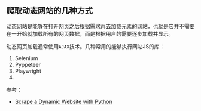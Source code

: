 ## 爬取动态网站的几种方式

动态网站是能够在打开网页之后根据需求再去加载元素的网站，也就是它并不需要在一开始就加载所有的网页数据，而是根据用户的需要逐步加载并显示。

动态网页加载通常使用`AJAX`技术。几种常用的能够执行网站JS的库：

1. Selenium
2. Pyppeteer
3. Playwright
4. 


参考：

- [Scrape a Dynamic Website with Python](https://scrapingant.com/blog/scrape-dynamic-website-with-python)